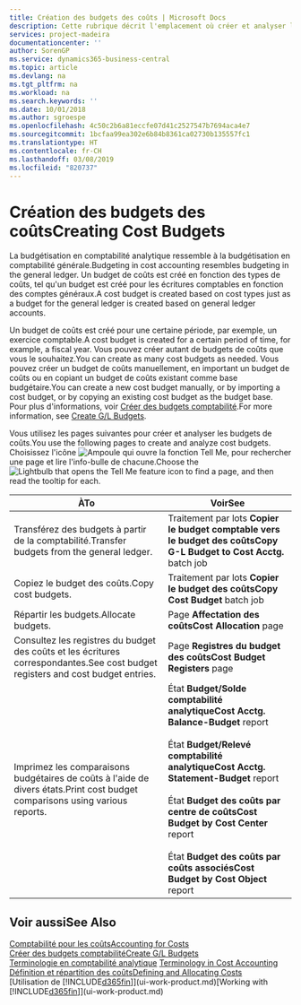 ```yaml
---
title: Création des budgets des coûts | Microsoft Docs
description: Cette rubrique décrit l'emplacement où créer et analyser les budgets des coûts.
services: project-madeira
documentationcenter: ''
author: SorenGP
ms.service: dynamics365-business-central
ms.topic: article
ms.devlang: na
ms.tgt_pltfrm: na
ms.workload: na
ms.search.keywords: ''
ms.date: 10/01/2018
ms.author: sgroespe
ms.openlocfilehash: 4c50c2b6a81eccfe07d41c2527547b7694aca4e7
ms.sourcegitcommit: 1bcfaa99ea302e6b84b8361ca02730b135557fc1
ms.translationtype: HT
ms.contentlocale: fr-CH
ms.lasthandoff: 03/08/2019
ms.locfileid: "820737"
---
```

# <a name="creating-cost-budgets"></a><span data-ttu-id="6837d-103">Création des budgets des coûts</span><span class="sxs-lookup"><span data-stu-id="6837d-103">Creating Cost Budgets</span></span>
<span data-ttu-id="6837d-104">La budgétisation en comptabilité analytique ressemble à la budgétisation en comptabilité générale.</span><span class="sxs-lookup"><span data-stu-id="6837d-104">Budgeting in cost accounting resembles budgeting in the general ledger.</span></span> <span data-ttu-id="6837d-105">Un budget de coûts est créé en fonction des types de coûts, tel qu'un budget est créé pour les écritures comptables en fonction des comptes généraux.</span><span class="sxs-lookup"><span data-stu-id="6837d-105">A cost budget is created based on cost types just as a budget for the general ledger is created based on general ledger accounts.</span></span>  

<span data-ttu-id="6837d-106">Un budget de coûts est créé pour une certaine période, par exemple, un exercice comptable.</span><span class="sxs-lookup"><span data-stu-id="6837d-106">A cost budget is created for a certain period of time, for example, a fiscal year.</span></span> <span data-ttu-id="6837d-107">Vous pouvez créer autant de budgets de coûts que vous le souhaitez.</span><span class="sxs-lookup"><span data-stu-id="6837d-107">You can create as many cost budgets as needed.</span></span> <span data-ttu-id="6837d-108">Vous pouvez créer un budget de coûts manuellement, en important un budget de coûts ou en copiant un budget de coûts existant comme base budgétaire.</span><span class="sxs-lookup"><span data-stu-id="6837d-108">You can create a new cost budget manually, or by importing a cost budget, or by copying an existing cost budget as the budget base.</span></span> <span data-ttu-id="6837d-109">Pour plus d'informations, voir [Créer des budgets comptabilité](finance-how-create-budgets.md).</span><span class="sxs-lookup"><span data-stu-id="6837d-109">For more information, see [Create G/L Budgets](finance-how-create-budgets.md).</span></span>

<span data-ttu-id="6837d-110">Vous utilisez les pages suivantes pour créer et analyser les budgets de coûts.</span><span class="sxs-lookup"><span data-stu-id="6837d-110">You use the following pages to create and analyze cost budgets.</span></span> <span data-ttu-id="6837d-111">Choisissez l'icône ![Ampoule qui ouvre la fonction Tell Me](media/ui-search/search_small.png "Dites-moi ce que vous voulez faire"), pour rechercher une page et lire l'info-bulle de chacune.</span><span class="sxs-lookup"><span data-stu-id="6837d-111">Choose the ![Lightbulb that opens the Tell Me feature](media/ui-search/search_small.png "Tell me what you want to do") icon to find a page, and then read the tooltip for each.</span></span>

|<span data-ttu-id="6837d-112">À</span><span class="sxs-lookup"><span data-stu-id="6837d-112">To</span></span>|<span data-ttu-id="6837d-113">Voir</span><span class="sxs-lookup"><span data-stu-id="6837d-113">See</span></span>|  
|--------|---------|  
|<span data-ttu-id="6837d-114">Transférez des budgets à partir de la comptabilité.</span><span class="sxs-lookup"><span data-stu-id="6837d-114">Transfer budgets from the general ledger.</span></span>|<span data-ttu-id="6837d-115">Traitement par lots **Copier le budget comptable vers le budget des coûts**</span><span class="sxs-lookup"><span data-stu-id="6837d-115">**Copy G-L Budget to Cost Acctg.** batch job</span></span>|  
|<span data-ttu-id="6837d-116">Copiez le budget des coûts.</span><span class="sxs-lookup"><span data-stu-id="6837d-116">Copy cost budgets.</span></span>|<span data-ttu-id="6837d-117">Traitement par lots **Copier le budget des coûts**</span><span class="sxs-lookup"><span data-stu-id="6837d-117">**Copy Cost Budget** batch job</span></span>|  
|<span data-ttu-id="6837d-118">Répartir les budgets.</span><span class="sxs-lookup"><span data-stu-id="6837d-118">Allocate budgets.</span></span>|<span data-ttu-id="6837d-119">Page **Affectation des coûts**</span><span class="sxs-lookup"><span data-stu-id="6837d-119">**Cost Allocation** page</span></span>|  
|<span data-ttu-id="6837d-120">Consultez les registres du budget des coûts et les écritures correspondantes.</span><span class="sxs-lookup"><span data-stu-id="6837d-120">See cost budget registers and cost budget entries.</span></span>|<span data-ttu-id="6837d-121">Page **Registres du budget des coûts**</span><span class="sxs-lookup"><span data-stu-id="6837d-121">**Cost Budget Registers** page</span></span>|  
|<span data-ttu-id="6837d-122">Imprimez les comparaisons budgétaires de coûts à l'aide de divers états.</span><span class="sxs-lookup"><span data-stu-id="6837d-122">Print cost budget comparisons using various reports.</span></span>|<span data-ttu-id="6837d-123">État **Budget/Solde comptabilité analytique**</span><span class="sxs-lookup"><span data-stu-id="6837d-123">**Cost Acctg. Balance-Budget** report</span></span><br /><br /> <span data-ttu-id="6837d-124">État **Budget/Relevé comptabilité analytique**</span><span class="sxs-lookup"><span data-stu-id="6837d-124">**Cost Acctg. Statement-Budget** report</span></span><br /><br /> <span data-ttu-id="6837d-125">État **Budget des coûts par centre de coûts**</span><span class="sxs-lookup"><span data-stu-id="6837d-125">**Cost Budget by Cost Center** report</span></span><br /><br /> <span data-ttu-id="6837d-126">État **Budget des coûts par coûts associés**</span><span class="sxs-lookup"><span data-stu-id="6837d-126">**Cost Budget by Cost Object** report</span></span>|  

## <a name="see-also"></a><span data-ttu-id="6837d-127">Voir aussi</span><span class="sxs-lookup"><span data-stu-id="6837d-127">See Also</span></span>  
[<span data-ttu-id="6837d-128">Comptabilité pour les coûts</span><span class="sxs-lookup"><span data-stu-id="6837d-128">Accounting for Costs</span></span>](finance-manage-cost-accounting.md)  
[<span data-ttu-id="6837d-129">Créer des budgets comptabilité</span><span class="sxs-lookup"><span data-stu-id="6837d-129">Create G/L Budgets</span></span>](finance-how-create-budgets.md)  
<span data-ttu-id="6837d-130">[Terminologie en comptabilité analytique](finance-terminology-in-cost-accounting.md) </span><span class="sxs-lookup"><span data-stu-id="6837d-130">[Terminology in Cost Accounting](finance-terminology-in-cost-accounting.md) </span></span>  
[<span data-ttu-id="6837d-131">Définition et répartition des coûts</span><span class="sxs-lookup"><span data-stu-id="6837d-131">Defining and Allocating Costs</span></span>](finance-define-and-allocate-costs.md)  
<span data-ttu-id="6837d-132">[Utilisation de [!INCLUDE[d365fin](includes/d365fin_md.md)]](ui-work-product.md)</span><span class="sxs-lookup"><span data-stu-id="6837d-132">[Working with [!INCLUDE[d365fin](includes/d365fin_md.md)]](ui-work-product.md)</span></span>
